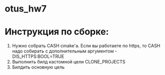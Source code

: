 # otus_hw7

# Инструкция по сборке:
1. Нужно собрать CASH cmake'а. Если вы работаете по https, то CASH надо собирать с дополнительным аргументом -DIS_HTTPS:BOOL=TRUE
2. Выполнить билд кастомной цели CLONE_PROJECTS
3. Билдить основную цель